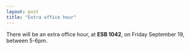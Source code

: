```yaml
---
layout: post
title: "Extra office hour"
---
```


There will be an extra office hour, at **ESB 1042**, on Friday September 19, between 5-6pm.